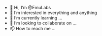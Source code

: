 - 👋 Hi, I’m @EmuLabs 
- 👀 I’m interested in everything and anything
- 🌱 I’m currently learning ...
- 💞️ I’m looking to collaborate on ...
- 📫 How to reach me ...

<!---
EmuLabs/EmuLabs is a ✨ special ✨ repository because its `README.md` (this file) appears on your GitHub profile.
You can click the Preview link to take a look at your changes.
--->
